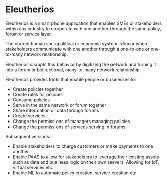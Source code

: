 # Eleutherios

Eleutherios is a smart phone application that enables SMEs or stakeholders within any industry to cooperate with one another through the same policy, forum or service layer.

The current human sociopolitical or economic system is linear where stakeholders communicate with one another through a one-to-one or one-to-many network relationship.

Eleutherios disrupts this behavior by digitizing the network and turning it into a forum or bidirectional, many-to-many network relationship.

Eleutherios provides tools that enable people or businesses to:

- Create policies together
- Create rules for policies
- Consume policies
- Serve in the same network or forum together
- Share information or data through forums
- Create services
- Change the permissions of managers managing policies
- Change the permissions of services serving in forums

Subsequent versions:

- Enable stakeholders to charge customers or make payments to one another
- Enable PAAS to allow for stakeholders to leverage their existing assets such as data and business logic on their own servers.  Allowing for IoT, virtual services etc.
- Enable ML to automate policy creation, service creation etc.